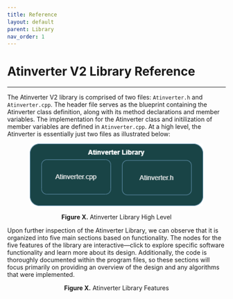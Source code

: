 ```yaml
---
title: Reference
layout: default
parent: Library
nav_order: 1
---
```


# **Atinverter V2 Library Reference**
***

The Atinverter V2 library is comprised of two files: `Atinverter.h` and `Atinverter.cpp`. The header file serves as the blueprint containing the Atinverter class definition, along with its method declarations and member variables. The implementation for the Atinverter class and initilization of member variables are defined in `Atinverter.cpp`. At a high level, the Atinverter is essentially just two files as illustrated below:

<p align="center">
<img src="../../images/atinverter_library_high_level.png" alt="Atinverter Library High Level" width="400"/>
</p>

<div style="text-align: center;">
    <h7><b>Figure X.</b> Atinverter Library High Level</h7>
</div>

Upon further inspection of the Atinverter Library, we can observe that it is organized into five main sections based on functionality. The nodes for the five features of the library are interactive—click to explore specific software functionality and learn more about its design. Additionally, the code is thoroughly documented within the program files, so these sections will focus primarily on providing an overview of the design and any algorithms that were implemented.

<p align="center">
   <object data="../../images/atinverter_library_features.svg" type="image/svg+xml" width="600"></object>
</p>

<div style="text-align: center;">
    <h7><b>Figure X.</b> Atinverter Library Features </h7>
</div>